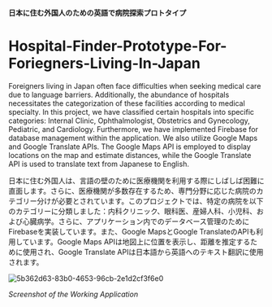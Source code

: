 **日本に住む外国人のための英語で病院探索プロトタイプ**

# Hospital-Finder-Prototype-For-Foriegners-Living-In-Japan


Foreigners living in Japan often face difficulties when seeking medical care due to language barriers. Additionally, the abundance of hospitals necessitates the categorization of these facilities according to medical specialty. In this project, we have classified certain hospitals into specific categories: Internal Clinic, Ophthalmologist, Obstetrics and Gynecology, Pediatric, and Cardiology. Furthermore, we have implemented Firebase for database management within the application. We also utilize Google Maps and Google Translate APIs. The Google Maps API is employed to display locations on the map and estimate distances, while the Google Translate API is used to translate text from Japanese to English.

日本に住む外国人は、言語の壁のために医療機関を利用する際にしばしば困難に直面します。さらに、医療機関が多数存在するため、専門分野に応じた病院のカテゴリー分けが必要とされています。このプロジェクトでは、特定の病院を以下のカテゴリーに分類しました：内科クリニック、眼科医、産婦人科、小児科、および心臓病学。さらに、アプリケーション内でのデータベース管理のためにFirebaseを実装しています。また、Google MapsとGoogle TranslateのAPIも利用しています。Google Maps APIは地図上に位置を表示し、距離を推定するために使用され、Google Translate APIは日本語から英語へのテキスト翻訳に使用されます。

![5b362d63-83b0-4653-96cb-2e1d2cf3f6e0](https://github.com/pras019/Hospital-Categorizer-and-Finder/assets/40199695/0a37143c-620d-4229-8601-e18b2b3503c4)

*Screenshot of the Working Application*
